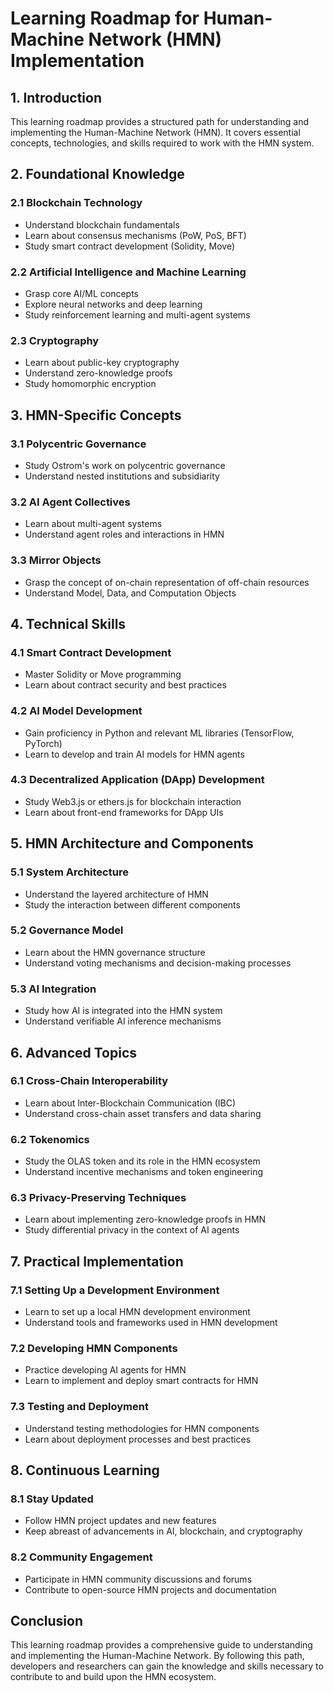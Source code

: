 # Learning Roadmap for Human-Machine Network (HMN) Implementation

## 1. Introduction

This learning roadmap provides a structured path for understanding and implementing the Human-Machine Network (HMN).
It covers essential concepts, technologies, and skills required to work with the HMN system.

## 2. Foundational Knowledge

### 2.1 Blockchain Technology

- Understand blockchain fundamentals
- Learn about consensus mechanisms (PoW, PoS, BFT)
- Study smart contract development (Solidity, Move)

### 2.2 Artificial Intelligence and Machine Learning

- Grasp core AI/ML concepts
- Explore neural networks and deep learning
- Study reinforcement learning and multi-agent systems

### 2.3 Cryptography

- Learn about public-key cryptography
- Understand zero-knowledge proofs
- Study homomorphic encryption

## 3. HMN-Specific Concepts

### 3.1 Polycentric Governance

- Study Ostrom's work on polycentric governance
- Understand nested institutions and subsidiarity

### 3.2 AI Agent Collectives

- Learn about multi-agent systems
- Understand agent roles and interactions in HMN

### 3.3 Mirror Objects

- Grasp the concept of on-chain representation of off-chain resources
- Understand Model, Data, and Computation Objects

## 4. Technical Skills

### 4.1 Smart Contract Development

- Master Solidity or Move programming
- Learn about contract security and best practices

### 4.2 AI Model Development

- Gain proficiency in Python and relevant ML libraries (TensorFlow, PyTorch)
- Learn to develop and train AI models for HMN agents

### 4.3 Decentralized Application (DApp) Development

- Study Web3.js or ethers.js for blockchain interaction
- Learn about front-end frameworks for DApp UIs

## 5. HMN Architecture and Components

### 5.1 System Architecture

- Understand the layered architecture of HMN
- Study the interaction between different components

### 5.2 Governance Model

- Learn about the HMN governance structure
- Understand voting mechanisms and decision-making processes

### 5.3 AI Integration

- Study how AI is integrated into the HMN system
- Understand verifiable AI inference mechanisms

## 6. Advanced Topics

### 6.1 Cross-Chain Interoperability

- Learn about Inter-Blockchain Communication (IBC)
- Understand cross-chain asset transfers and data sharing

### 6.2 Tokenomics

- Study the OLAS token and its role in the HMN ecosystem
- Understand incentive mechanisms and token engineering

### 6.3 Privacy-Preserving Techniques

- Learn about implementing zero-knowledge proofs in HMN
- Study differential privacy in the context of AI agents

## 7. Practical Implementation

### 7.1 Setting Up a Development Environment

- Learn to set up a local HMN development environment
- Understand tools and frameworks used in HMN development

### 7.2 Developing HMN Components

- Practice developing AI agents for HMN
- Learn to implement and deploy smart contracts for HMN

### 7.3 Testing and Deployment

- Understand testing methodologies for HMN components
- Learn about deployment processes and best practices

## 8. Continuous Learning

### 8.1 Stay Updated

- Follow HMN project updates and new features
- Keep abreast of advancements in AI, blockchain, and cryptography

### 8.2 Community Engagement

- Participate in HMN community discussions and forums
- Contribute to open-source HMN projects and documentation

## Conclusion

This learning roadmap provides a comprehensive guide to understanding and implementing the Human-Machine Network.
By following this path, developers and researchers can gain the knowledge and skills necessary to contribute to and
build upon the HMN ecosystem.
